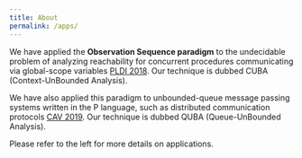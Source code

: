 ```yaml
---
title: About
permalink: /apps/
---
```


We have applied the <b>Observation Sequence paradigm</b> to the undecidable problem of analyzing reachability for concurrent procedures communicating via global-scope variables [PLDI 2018](https://conf.researchr.org/home/pldi-2018). Our technique is dubbed CUBA (Context-UnBounded Analysis).


We have also applied this paradigm to unbounded-queue message passing systems written in the P language, such as distributed communication protocols [CAV 2019](http://i-cav.org/2019/). Our technique is dubbed QUBA (Queue-UnBounded Analysis). 

Please refer to the left for more details on applications.